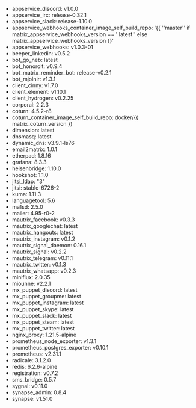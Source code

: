 * appservice_discord: v1.0.0
* appservice_irc: release-0.32.1
* appservice_slack: release-1.10.0
* appservice_webhooks_container_image_self_build_repo: '{{ ''master'' if matrix_appservice_webhooks_version == ''latest'' else matrix_appservice_webhooks_version }}'
* appservice_webhooks: v1.0.3-01
* beeper_linkedin: v0.5.2
* bot_go_neb: latest
* bot_honoroit: v0.9.4
* bot_matrix_reminder_bot: release-v0.2.1
* bot_mjolnir: v1.3.1
* client_cinny: v1.7.0
* client_element: v1.10.1
* client_hydrogen: v0.2.25
* corporal: 2.2.3
* coturn: 4.5.2-r8
* coturn_container_image_self_build_repo: docker/{{ matrix_coturn_version }}
* dimension: latest
* dnsmasq: latest
* dynamic_dns: v3.9.1-ls76
* email2matrix: 1.0.1
* etherpad: 1.8.16
* grafana: 8.3.3
* heisenbridge: 1.10.0
* hookshot: 1.1.0
* jitsi_ldap: "3"
* jitsi: stable-6726-2
* kuma: 1.11.3
* languagetool: 5.6
* ma1sd: 2.5.0
* mailer: 4.95-r0-2
* mautrix_facebook: v0.3.3
* mautrix_googlechat: latest
* mautrix_hangouts: latest
* mautrix_instagram: v0.1.2
* mautrix_signal_daemon: 0.16.1
* mautrix_signal: v0.2.2
* mautrix_telegram: v0.11.1
* mautrix_twitter: v0.1.3
* mautrix_whatsapp: v0.2.3
* miniflux: 2.0.35
* miounne: v2.2.1
* mx_puppet_discord: latest
* mx_puppet_groupme: latest
* mx_puppet_instagram: latest
* mx_puppet_skype: latest
* mx_puppet_slack: latest
* mx_puppet_steam: latest
* mx_puppet_twitter: latest
* nginx_proxy: 1.21.5-alpine
* prometheus_node_exporter: v1.3.1
* prometheus_postgres_exporter: v0.10.1
* prometheus: v2.31.1
* radicale: 3.1.2.0
* redis: 6.2.6-alpine
* registration: v0.7.2
* sms_bridge: 0.5.7
* sygnal: v0.11.0
* synapse_admin: 0.8.4
* synapse: v1.51.0
